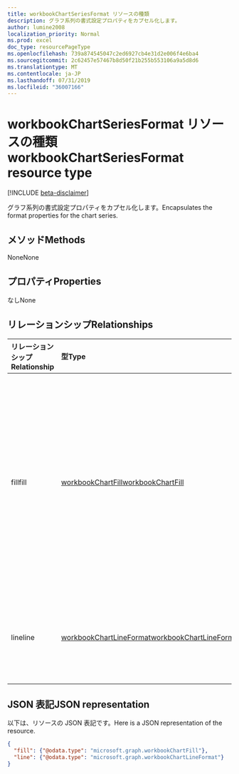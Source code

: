 ```yaml
---
title: workbookChartSeriesFormat リソースの種類
description: グラフ系列の書式設定プロパティをカプセル化します。
author: lumine2008
localization_priority: Normal
ms.prod: excel
doc_type: resourcePageType
ms.openlocfilehash: 739a874545047c2ed6927cb4e31d2e006f4e6ba4
ms.sourcegitcommit: 2c62457e57467b8d50f21b255b553106a9a5d8d6
ms.translationtype: MT
ms.contentlocale: ja-JP
ms.lasthandoff: 07/31/2019
ms.locfileid: "36007166"
---
```

# <a name="workbookchartseriesformat-resource-type"></a><span data-ttu-id="3ead2-103">workbookChartSeriesFormat リソースの種類</span><span class="sxs-lookup"><span data-stu-id="3ead2-103">workbookChartSeriesFormat resource type</span></span>

[!INCLUDE [beta-disclaimer](../../includes/beta-disclaimer.md)]

<span data-ttu-id="3ead2-104">グラフ系列の書式設定プロパティをカプセル化します。</span><span class="sxs-lookup"><span data-stu-id="3ead2-104">Encapsulates the format properties for the chart series.</span></span>


## <a name="methods"></a><span data-ttu-id="3ead2-105">メソッド</span><span class="sxs-lookup"><span data-stu-id="3ead2-105">Methods</span></span>
<span data-ttu-id="3ead2-106">None</span><span class="sxs-lookup"><span data-stu-id="3ead2-106">None</span></span>

## <a name="properties"></a><span data-ttu-id="3ead2-107">プロパティ</span><span class="sxs-lookup"><span data-stu-id="3ead2-107">Properties</span></span>
<span data-ttu-id="3ead2-108">なし</span><span class="sxs-lookup"><span data-stu-id="3ead2-108">None</span></span>

## <a name="relationships"></a><span data-ttu-id="3ead2-109">リレーションシップ</span><span class="sxs-lookup"><span data-stu-id="3ead2-109">Relationships</span></span>
| <span data-ttu-id="3ead2-110">リレーションシップ</span><span class="sxs-lookup"><span data-stu-id="3ead2-110">Relationship</span></span> | <span data-ttu-id="3ead2-111">型</span><span class="sxs-lookup"><span data-stu-id="3ead2-111">Type</span></span>   |<span data-ttu-id="3ead2-112">説明</span><span class="sxs-lookup"><span data-stu-id="3ead2-112">Description</span></span>|
|:---------------|:--------|:----------|
|<span data-ttu-id="3ead2-113">fill</span><span class="sxs-lookup"><span data-stu-id="3ead2-113">fill</span></span>|[<span data-ttu-id="3ead2-114">workbookChartFill</span><span class="sxs-lookup"><span data-stu-id="3ead2-114">workbookChartFill</span></span>](workbookchartfill.md)|<span data-ttu-id="3ead2-p101">グラフ系列の塗りつぶしの書式を表します。これには背景の書式設定情報などがあります。値の取得のみ可能です。</span><span class="sxs-lookup"><span data-stu-id="3ead2-p101">Represents the fill format of a chart series, which includes background formating information. Read-only.</span></span>|
|<span data-ttu-id="3ead2-117">line</span><span class="sxs-lookup"><span data-stu-id="3ead2-117">line</span></span>|[<span data-ttu-id="3ead2-118">workbookChartLineFormat</span><span class="sxs-lookup"><span data-stu-id="3ead2-118">workbookChartLineFormat</span></span>](workbookchartlineformat.md)|<span data-ttu-id="3ead2-119">線の書式設定を表します。</span><span class="sxs-lookup"><span data-stu-id="3ead2-119">Represents line formatting.</span></span> <span data-ttu-id="3ead2-120">読み取り専用です。</span><span class="sxs-lookup"><span data-stu-id="3ead2-120">Read-only.</span></span>|


## <a name="json-representation"></a><span data-ttu-id="3ead2-121">JSON 表記</span><span class="sxs-lookup"><span data-stu-id="3ead2-121">JSON representation</span></span>

<span data-ttu-id="3ead2-122">以下は、リソースの JSON 表記です。</span><span class="sxs-lookup"><span data-stu-id="3ead2-122">Here is a JSON representation of the resource.</span></span>

<!--{
  "blockType": "resource",
  "optionalProperties": [],
  "baseType": "microsoft.graph.entity",
  "@odata.type": "microsoft.graph.workbookChartSeriesFormat"
}-->

```json
{
  "fill": {"@odata.type": "microsoft.graph.workbookChartFill"},
  "line": {"@odata.type": "microsoft.graph.workbookChartLineFormat"}
}
```


<!-- uuid: 8fcb5dbc-d5aa-4681-8e31-b001d5168d79
2015-10-25 14:57:30 UTC -->
<!--
{
  "type": "#page.annotation",
  "description": "ChartSeriesFormat resource",
  "keywords": "",
  "section": "documentation",
  "tocPath": "",
  "suppressions": []
}
-->
